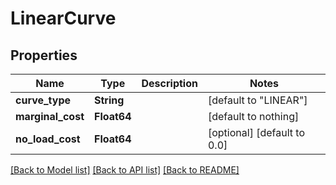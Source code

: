 # LinearCurve

## Properties

Name | Type | Description | Notes
------------ | ------------- | ------------- | -------------
**curve_type** | **String** |  | [default to "LINEAR"]
**marginal_cost** | **Float64** |  | [default to nothing]
**no_load_cost** | **Float64** |  | [optional] [default to 0.0]

[[Back to Model list]](../README.md#models) [[Back to API list]](../README.md#api-endpoints) [[Back to README]](../README.md)
